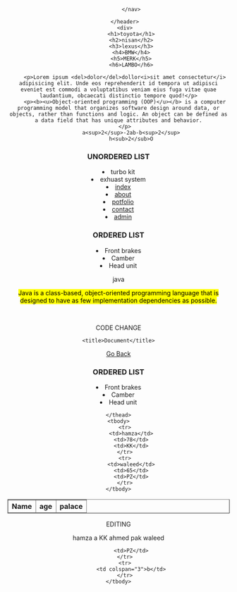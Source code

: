 <!DOCTYPE html>
<html>
    <head>
        <title>SUPRA</title>
    </head>
    <body>
        <header>
            <nav>

            </nav>

        </header>
        <div>
            <h1>toyota</h1>
            <h2>nisan</h2>
            <h3>lexus</h3>
            <h4>BMW</h4>
            <h5>MERK</h5>
            <h6>LAMBO</h6>
        
        <p>Lorem ipsum <del>dolor</del>dollor<i>sit amet consectetur</i> adipisicing elit. Unde eos reprehenderit id tempora ut adipisci eveniet est commodi a voluptatibus veniam eius fuga vitae quae laudantium, obcaecati distinctio tempore quod!</p>
        <p><b><u>Object-oriented programming (OOP)</u></b> is a computer programming model that organizes software design around data, or objects, rather than functions and logic. An object can be defined as a data field that has unique attributes and behavior.
        </p>
            a<sup>2</sup>-2ab-b<sup>2</sup>
            h<sub>2</sub>O
<h3>UNORDERED LIST</h3>
<ul style="list-style-type: lower-latin;"></ul>
    <li>turbo kit</li>
    <li>exhuast system</li>
    <li> <a href="index.html">index</a></li>
    <li> <a href="about.html">about</a></li> 
    <li> <a href="potfolio.html" target="_Blank">potfolio</a></li>
    <li> <a href="contact.html">contact</a></li>
    <li><a href="admin/dashboard/index.html">admin</a></li>



</ul>  
<h3>ORDERED LIST</h3>
<ol style="list-style-type:lower-latin;"></ol>
    <li>Front brakes</li>
    <li>Camber</li>
    <li>Head unit</li>

</ol>
<dl>
    <dt>java</dt>
    <dl>
        <mark>Java is a class-based, object-oriented programming language that is designed to have as few implementation dependencies as possible. </mark>
    </dl>
</dl>

<img src="uploads/download (2).jpg" alt="">
<img src="uploads/images.jpg" alt="">
<img src="uploads/download.jpg" alt="">
</div>
<footer>


</footer>
</body>

</html>



CODE CHANGE

<!DOCTYPE html>
<html>
<head>
 
    <title>Document</title>
</head>
<body>
    <a href="../../">Go Back</a>


</ul>  
<h3>ORDERED LIST</h3>
<ol style="list-style-type:lower-latin;"></ol>
    <li>Front brakes</li>
    <li>Camber</li>
    <li>Head unit</li>
    <table border="1">
    <thead>
        <th>Name</th>
        <th>age</th>
        <th>palace</th>
   
    </thead>
    <tbody>
        <tr>
            <td>hamza</td>
            <td>78</td>
            <td>KK</td>
        </tr>
        <tr>
            <td>waleed</td>
            <td>65</td>
            <td>PZ</td>
        </tr>
    </tbody>
</table>
</body>
</html>

EDITING
 </thead>
    <tbody>
        <tr>
            <td>hamza</td>
            <td rowspan="3">a</td>
            <td>KK</td>
        </tr>
        <tr>
            <td>ahmed</td>
            <td>pak</td>
        </tr>
        <tr>
            <td>waleed</td>
        
            <td>PZ</td>
        </tr>
        <tr>
            <td colspan="3">b</td>
        </tr>
    </tbody>
</table>



